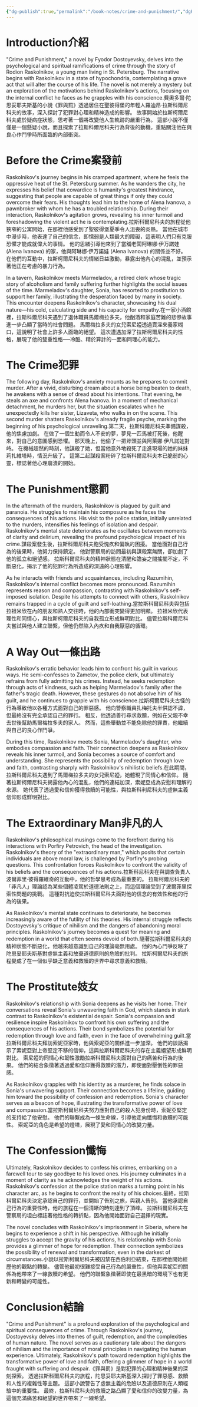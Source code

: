 ```yaml
---
{"dg-publish":true,"permalink":"/book-notes/crime-and-punishment/","dgPassFrontmatter":true,"created":"2024-11-24T10:41:53.131+08:00","updated":"2024-11-27T18:15:38.449+08:00"}
---
```


# Introduction介紹

"Crime and Punishment," a novel by Fyodor Dostoyevsky, delves into the psychological and spiritual ramifications of crime through the story of Rodion Raskolnikov, a young man living in St. Petersburg. The narrative begins with Raskolnikov in a state of hypochondria, contemplating a grave act that will alter the course of his life. The novel is not merely a mystery but an exploration of the motivations behind Raskolnikov's actions, focusing on the internal conflict he faces as he grapples with his conscience.費奧多爾·陀思妥耶夫斯基的小說《罪與罰》透過居住在聖彼得堡的年輕人羅迪昂·拉斯科爾尼科夫的故事，深入探討了犯罪對心理和精神造成的影響。 故事開始於拉斯柯爾尼科夫處於疑病症狀態，思考著一個將改變他人生軌跡的嚴重行為。 這部小說不僅僅是一個懸疑小說，而且探索了拉斯科爾尼科夫行為背後的動機，重點關注他在與良心作鬥爭時所面臨的內部衝突。

# Before the Crime案發前

Raskolnikov's journey begins in his cramped apartment, where he feels the oppressive heat of the St. Petersburg summer. As he wanders the city, he expresses his belief that cowardice is humanity's greatest hindrance, suggesting that people are capable of great things if only they could overcome their fears. His thoughts lead him to the home of Alena Ivanova, a pawnbroker with whom he has a troubled relationship. During their interaction, Raskolnikov's agitation grows, revealing his inner turmoil and foreshadowing the violent act he is contemplating.拉斯科爾尼科夫的旅程從他狹窄的公寓開始，在那裡他感受到了聖彼得堡夏季令人沮喪的炎熱。 當他在城市中漫步時，他表達了自己的信念，即懦弱是人類最大的障礙，這表明人們只有克服恐懼才能成就偉大的事情。 他的思緒引導他來到了當舖老闆阿琳娜·伊万諾娃 (Alena Ivanova) 的家，他與阿琳娜·伊万諾娃 (Alena Ivanova) 的關係並不好。 在他們的互動中，拉斯柯爾尼科夫的情緒日益激動，暴露出他內心的混亂，並預示著他正在考慮的暴力行為。

In a tavern, Raskolnikov meets Marmeladov, a retired clerk whose tragic story of alcoholism and family suffering further highlights the social issues of the time. Marmeladov's daughter, Sonia, has resorted to prostitution to support her family, illustrating the desperation faced by many in society. This encounter deepens Raskolnikov's character, showcasing his dual nature—his cold, calculating side and his capacity for empathy.在一家小酒館裡，拉斯科爾尼科夫遇到了退休職員馬爾梅拉多夫，他酗酒和家庭苦難的悲慘故事進一步凸顯了當時的社會問題。 馬爾梅拉多夫的女兒索尼婭透過賣淫來養家糊口，這說明了社會上許多人面臨的絕望。 這次遭遇加深了拉斯柯爾尼科夫的性格，展現了他的雙重性格──冷酷、精於算計的一面和同理心的能力。

# The Crime犯罪

The following day, Raskolnikov's anxiety mounts as he prepares to commit murder. After a vivid, disturbing dream about a horse being beaten to death, he awakens with a sense of dread about his intentions. That evening, he steals an axe and confronts Alena Ivanova. In a moment of mechanical detachment, he murders her, but the situation escalates when he unexpectedly kills her sister, Lizaveta, who walks in on the scene. This second murder shatters Raskolnikov's already fragile psyche, marking the beginning of his psychological unraveling.第二天，拉斯科爾尼科夫準備謀殺，他的焦慮加劇。 在做了一個生動而令人不安的夢，夢見一匹馬被打死後，他醒來，對自己的意圖感到恐懼。 那天晚上，他偷了一把斧頭並與阿萊娜·伊凡諾娃對峙。 在機械超然的時刻，他謀殺了她，但當他意外地殺死了走進現場的她的妹妹莉扎維塔時，情況升級了。 這第二起謀殺案粉碎了拉斯科爾尼科夫本已脆弱的心靈，標誌著他心理崩潰的開始。

# The Punishment懲罰

In the aftermath of the murders, Raskolnikov is plagued by guilt and paranoia. He struggles to maintain his composure as he faces the consequences of his actions. His visit to the police station, initially unrelated to the murders, intensifies his feelings of isolation and despair. Raskolnikov's mental state deteriorates as he oscillates between moments of clarity and delirium, revealing the profound psychological impact of his crime.謀殺案發生後，拉斯科爾尼科夫飽受愧疚和偏執的困擾。 當他面對自己行為的後果時，他努力保持鎮定。 他對警察局的訪問最初與謀殺案無關，卻加劇了他的孤立和絕望感。 拉斯科爾尼科夫的精神狀態在清醒和譫妄之間搖擺不定，不斷惡化，揭示了他的犯罪行為所造成的深遠的心理影響。

As he interacts with friends and acquaintances, including Razumihin, Raskolnikov's internal conflict becomes more pronounced. Razumihin represents reason and compassion, contrasting with Raskolnikov's self-imposed isolation. Despite his attempts to connect with others, Raskolnikov remains trapped in a cycle of guilt and self-loathing.當拉斯科爾尼科夫與包括拉祖米欣在內的朋友和熟人交往時，他的內部衝突變得更加明顯。 拉祖米欣代表理性和同情心，與拉斯柯爾尼科夫的自我孤立形成鮮明對比。 儘管拉斯科爾尼科夫嘗試與他人建立聯繫，但他仍然陷入內疚和自我厭惡的循環。

# A Way Out一條出路

Raskolnikov's erratic behavior leads him to confront his guilt in various ways. He semi-confesses to Zametov, the police clerk, but ultimately refrains from fully admitting his crimes. Instead, he seeks redemption through acts of kindness, such as helping Marmeladov's family after the father's tragic death. However, these gestures do not absolve him of his guilt, and he continues to grapple with his conscience.拉斯柯爾尼科夫古怪的行為導致他以各種方式面對自己的罪惡感。 他向警察職員扎梅托夫半供認不諱，但最終沒有完全承認自己的罪行。 相反，他透過善行尋求救贖，例如在父親不幸去世後幫助馬爾梅拉多夫的家人。 然而，這些舉動並不能免除他的罪責，他繼續與自己的良心作鬥爭。

During this time, Raskolnikov meets Sonia, Marmeladov's daughter, who embodies compassion and faith. Their connection deepens as Raskolnikov reveals his inner turmoil, and Sonia becomes a source of comfort and understanding. She represents the possibility of redemption through love and faith, contrasting sharply with Raskolnikov's nihilistic beliefs.在此期間，拉斯科爾尼科夫遇到了馬爾梅拉多夫的女兒索尼婭，她體現了同情心和信仰。 隨著拉斯柯爾尼科夫揭露他內心的混亂，他們的連結加深，索妮亞成為安慰和理解的來源。 她代表了透過愛和信仰獲得救贖的可能性，與拉斯科利尼科夫的虛無主義信仰形成鮮明對比。

# The Extraordinary Man非凡的人

Raskolnikov's philosophical musings come to the forefront during his interactions with Porfiry Petrovich, the head of the investigation. Raskolnikov's theory of the "extraordinary man," which posits that certain individuals are above moral law, is challenged by Porfiry's probing questions. This confrontation forces Raskolnikov to confront the validity of his beliefs and the consequences of his actions.拉斯科尼科夫在與調查負責人波爾菲里·彼得羅維奇的互動中，他的哲學思考成為最重要的。 拉斯柯爾尼科夫的「非凡人」理論認為某些個體凌駕於道德法則之上，而這個理論受到了波爾菲里探索性問題的挑戰。 這種對抗迫使拉斯科爾尼科夫面對他的信念的有效性和他的行為的後果。

As Raskolnikov's mental state continues to deteriorate, he becomes increasingly aware of the futility of his theories. His internal struggle reflects Dostoyevsky's critique of nihilism and the dangers of abandoning moral principles. Raskolnikov's journey becomes a quest for meaning and redemption in a world that often seems devoid of both.隨著拉斯科爾尼科夫的精神狀態不斷惡化，他越來越意識到自己的理論毫無用處。 他的內心鬥爭反映了陀思妥耶夫斯基對虛無主義和放棄道德原則的危險的批判。 拉斯柯爾尼科夫的旅程變成了在一個似乎缺乏意義和救贖的世界中尋求意義和救贖。

# The Prostitute妓女

Raskolnikov's relationship with Sonia deepens as he visits her home. Their conversations reveal Sonia's unwavering faith in God, which stands in stark contrast to Raskolnikov's existential despair. Sonia's compassion and resilience inspire Raskolnikov to confront his own suffering and the consequences of his actions. Their bond symbolizes the potential for redemption through love and faith, even in the face of overwhelming guilt.當拉斯科爾尼科夫拜訪索妮亞家時，他與索妮亞的關係進一步加深。 他們的談話揭示了索妮亞對上帝堅定不移的信仰，這與拉斯科爾尼科夫的存在主義絕望形成鮮明對比。 索尼婭的同情心和韌性激勵拉斯科爾尼科夫面對自己的痛苦和行為的後果。 他們的結合象徵著透過愛和信仰獲得救贖的潛力，即使面對壓倒性的罪惡感。

As Raskolnikov grapples with his identity as a murderer, he finds solace in Sonia's unwavering support. Their connection becomes a lifeline, guiding him toward the possibility of confession and redemption. Sonia's character serves as a beacon of hope, illustrating the transformative power of love and compassion.當拉斯柯爾尼科夫努力應對自己的殺人犯身份時，索妮亞堅定的支持給了他安慰。 他們的聯繫成為一條生命線，引導他走向懺悔和救贖的可能性。 索妮亞的角色是希望的燈塔，展現了愛和同情心的改變力量。

# The Confession懺悔

Ultimately, Raskolnikov decides to confess his crimes, embarking on a farewell tour to say goodbye to his loved ones. His journey culminates in a moment of clarity as he acknowledges the weight of his actions. Raskolnikov's confession at the police station marks a turning point in his character arc, as he begins to confront the reality of his choices.最終，拉斯科爾尼科夫決定承認自己的罪行，並開始了告別之旅，與親人告別。 當他承認自己行為的重要性時，他的旅程在一個清晰的時刻達到了頂峰。 拉斯科爾尼科夫在警察局的坦白標誌著他性格的轉折點，因為他開始面對自己選擇的現實。

The novel concludes with Raskolnikov's imprisonment in Siberia, where he begins to experience a shift in his perspective. Although he initially struggles to accept the gravity of his actions, his relationship with Sonia provides a glimmer of hope for redemption. Their connection symbolizes the possibility of renewal and transformation, even in the darkest of circumstances.小說以拉斯柯爾尼科夫被囚禁在西伯利亞結束，在那裡他開始經歷他的觀點的轉變。 儘管他最初很難接受自己行為的嚴重性，但他與索妮亞的關係為他帶來了一線救贖的希望。 他們的聯繫象徵著即使在最黑暗的環境下也有更新和轉變的可能性。

# Conclusion結論

"Crime and Punishment" is a profound exploration of the psychological and spiritual consequences of crime. Through Raskolnikov's journey, Dostoyevsky delves into themes of guilt, redemption, and the complexities of human nature. The novel serves as a cautionary tale about the dangers of nihilism and the importance of moral principles in navigating the human experience. Ultimately, Raskolnikov's path toward redemption highlights the transformative power of love and faith, offering a glimmer of hope in a world fraught with suffering and despair.《罪與罰》是對犯罪的心理和精神後果的深刻探索。 透過拉斯科爾尼科夫的旅程，陀思妥耶夫斯基深入探討了罪惡感、救贖和人性的複雜性等主題。 這部小說警告了虛無主義的危險以及道德原則在人類經驗中的重要性。 最終，拉斯科尼科夫的救贖之路凸顯了愛和信仰的改變力量，為這個充滿痛苦和絕望的世界帶來了一線希望。